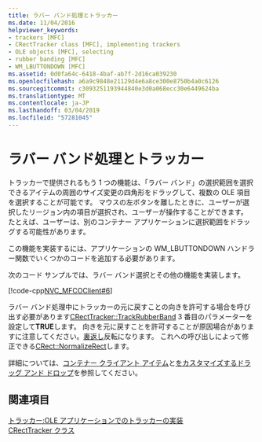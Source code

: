 ```yaml
---
title: ラバー バンド処理とトラッカー
ms.date: 11/04/2016
helpviewer_keywords:
- trackers [MFC]
- CRectTracker class [MFC], implementing trackers
- OLE objects [MFC], selecting
- rubber banding [MFC]
- WM_LBUTTONDOWN [MFC]
ms.assetid: 0d0fa64c-6418-4baf-ab7f-2d16ca039230
ms.openlocfilehash: a6a9c9848e21129d4e6a8ce300e8750b4a0c6126
ms.sourcegitcommit: c3093251193944840e3d0a068ecc30e6449624ba
ms.translationtype: MT
ms.contentlocale: ja-JP
ms.lasthandoff: 03/04/2019
ms.locfileid: "57281045"
---
```

# <a name="rubber-banding-and-trackers"></a>ラバー バンド処理とトラッカー

トラッカーで提供されるもう 1 つの機能は、「ラバー バンド」の選択範囲を選択できるアイテムの周囲のサイズ変更の四角形をドラッグして、複数の OLE 項目を選択することが可能です。 マウスの左ボタンを離したときに、ユーザーが選択したリージョン内の項目が選択され、ユーザーが操作することができます。 たとえば、ユーザーは、別のコンテナー アプリケーションに選択範囲をドラッグする可能性があります。

この機能を実装するには、アプリケーションの WM_LBUTTONDOWN ハンドラー関数でいくつかのコードを追加する必要があります。

次のコード サンプルでは、ラバー バンド選択とその他の機能を実装します。

[!code-cpp[NVC_MFCOClient#6](../mfc/codesnippet/cpp/rubber-banding-and-trackers_1.cpp)]

ラバー バンド処理中にトラッカーの元に戻すことの向きを許可する場合を呼び出す必要があります[CRectTracker::TrackRubberBand](../mfc/reference/crecttracker-class.md#trackrubberband) 3 番目のパラメーターを設定して**TRUE**します。 向きを元に戻すことを許可することが原因場合がありますに注意してください。[裏返し](../mfc/reference/crecttracker-class.md#m_rect)反転になります。 これへの呼び出しによって修正できる[CRect::NormalizeRect](../atl-mfc-shared/reference/crect-class.md#normalizerect)します。

詳細については、[コンテナー クライアント アイテム](../mfc/containers-client-items.md)と[をカスタマイズするドラッグ アンド ドロップ](../mfc/drag-and-drop-customizing.md)を参照してください。

## <a name="see-also"></a>関連項目

[トラッカー:OLE アプリケーションでのトラッカーの実装](../mfc/trackers-implementing-trackers-in-your-ole-application.md)<br/>
[CRectTracker クラス](../mfc/reference/crecttracker-class.md)
